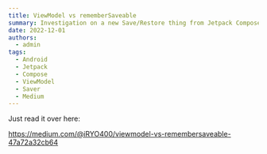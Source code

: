 ```yaml
---
title: ViewModel vs rememberSaveable
summary: Investigation on a new Save/Restore thing from Jetpack Compose
date: 2022-12-01
authors:
  - admin
tags:
  - Android
  - Jetpack  
  - Compose
  - ViewModel
  - Saver
  - Medium
---
```


Just read it over here:

https://medium.com/@iRYO400/viewmodel-vs-remembersaveable-47a72a32cb64